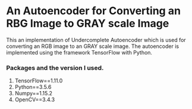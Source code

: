 # An Autoencoder for Converting an RBG Image to GRAY scale Image

This an implementation of Undercomplete Autoencoder which is used for converting an RGB image to an GRAY scale image. The autoencoder is implemented using the framework TensorFlow with Python. 

### Packages and the version I used. 

1. TensorFlow==1.11.0
2. Python==3.5.6
3. Numpy==1.15.2
4. OpenCV==3.4.3
